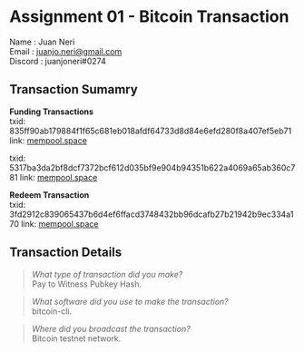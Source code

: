 # Assignment 01 - Bitcoin Transaction

Name    : Juan Neri  
Email   : juanjo.neri@gmail.com  
Discord : juanjoneri#0274  

## Transaction Sumamry

**Funding Transactions**  
txid: 835ff90ab179884f1f65c681eb018afdf64733d8d84e6efd280f8a407ef5eb71
link: [mempool.space](https://mempool.space/testnet/tx/835ff90ab179884f1f65c681eb018afdf64733d8d84e6efd280f8a407ef5eb71)

txid: 5317ba3da2bf8dcf7372bcf612d035bf9e904b94351b622a4069a65ab360c781
link: [mempool.space](https://mempool.space/testnet/tx/5317ba3da2bf8dcf7372bcf612d035bf9e904b94351b622a4069a65ab360c781)

**Redeem Transaction**  
txid: 3fd2912c839065437b6d4ef6ffacd3748432bb96dcafb27b21942b9ec334a170
link: [mempool.space](https://mempool.space/testnet/tx/3fd2912c839065437b6d4ef6ffacd3748432bb96dcafb27b21942b9ec334a170)

## Transaction Details

> *What type of transaction did you make?*  
Pay to Witness Pubkey Hash.

> *What software did you use to make the transaction?*  
bitcoin-cli.

> *Where did you broadcast the transaction?*  
Bitcoin testnet network.